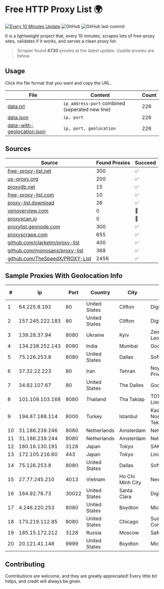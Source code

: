 
# Free HTTP Proxy List 🌍

[![Every 10 Minutes Update](https://github.com/mertguvencli/http-proxy-list/actions/workflows/main.yml/badge.svg?branch=main)](https://github.com/mertguvencli/http-proxy-list/actions/workflows/main.yml)
![GitHub](https://img.shields.io/github/license/mertguvencli/http-proxy-list)
![GitHub last commit](https://img.shields.io/github/last-commit/mertguvencli/http-proxy-list)

It is a lightweight project that, every 10 minutes, scrapes lots of free-proxy sites, validates if it works, and serves a clean proxy list.


> Scraper found **4730** proxies at the latest update. Usable proxies are below.

## Usage

Click the file format that you want and copy the URL.


|File|Content|Count|
|----|-------|-----|
|[data.txt](https://raw.githubusercontent.com/mertguvencli/http-proxy-list/main/proxy-list/data.txt)|`ip_address:port` combined (seperated new line)|226|
|[data.json](https://raw.githubusercontent.com/mertguvencli/http-proxy-list/main/proxy-list/data.json)|`ip, port`|226|
|[data-with-geolocation.json](https://raw.githubusercontent.com/mertguvencli/http-proxy-list/main/proxy-list/data-with-geolocation.json)|`ip, port, geolocation`|226|

## Sources

|Source|Found Proxies|Succeed|
|------|-------------|-------|
|[free-proxy-list.net](https://free-proxy-list.net)|300|✅|
|[us-proxy.org](https://www.us-proxy.org)|200|✅|
|[proxydb.net](http://proxydb.net)|15|✅|
|[free-proxy-list.com](https://free-proxy-list.com/?page=&port=&type%5B%5D=http&type%5B%5D=https&up_time=0&search=Search)|10|✅|
|[proxy-list.download](https://www.proxy-list.download/HTTP)|26|✅|
|[vpnoverview.com](https://vpnoverview.com/privacy/anonymous-browsing/free-proxy-servers)|0|🚫|
|[proxyscan.io](https://www.proxyscan.io)|0|🚫|
|[proxylist.geonode.com](https://proxylist.geonode.com/api/proxy-list?limit=300&page=1&sort_by=lastChecked&sort_type=desc&protocols=http,https)|300|✅|
|[proxyscrape.com](https://api.proxyscrape.com/v2/?request=displayproxies&protocol=http&timeout=10000&country=all&ssl=all&anonymity=all)|655|✅|
|[github.com/clarketm/proxy-list](https://raw.githubusercontent.com/clarketm/proxy-list/master/proxy-list-raw.txt)|400|✅|
|[github.com/monosans/proxy-list](https://raw.githubusercontent.com/monosans/proxy-list/main/proxies/http.txt)|368|✅|
|[github.com/TheSpeedX/PROXY-List](https://raw.githubusercontent.com/TheSpeedX/PROXY-List/master/http.txt)|2456|✅|


## Sample Proxies With Geolocation Info

|#|Ip|Port|Country|City|Internet Service Provider|
|-|--|----|-------|----|-------------------------|
|1|64.225.8.192|80|United States|Clifton|DigitalOcean, LLC|
|2|157.245.222.183|80|United States|Clifton|DigitalOcean, LLC|
|3|139.28.37.94|8080|Ukraine|Kyiv|Zemlyaniy Dmitro Leonidovich|
|4|134.238.252.143|8080|India|Mumbai|Google LLC|
|5|75.126.253.8|8080|United States|Dallas|SoftLayer|
|6|37.32.22.223|80|Iran|Tehran|Noyan Abr Arvan Co. ( Private Joint Stock)|
|7|34.82.107.67|80|United States|The Dalles|Google LLC|
|8|101.109.103.168|8080|Thailand|Tha Takiap|TOT Public Company Limited|
|9|194.87.188.114|8000|Turkey|Istanbul|Kadir Huseyin Tezcan Nosspeed Internet Teknolojileri|
|10|31.186.239.246|8080|Netherlands|Amsterdam|NetSkope Inc|
|11|31.186.239.244|8080|Netherlands|Amsterdam|NetSkope Inc|
|12|160.16.130.191|3128|Japan|Tokyo|SAKURA Internet Inc.|
|13|172.105.216.60|443|Japan|Tokyo|Linode, LLC|
|14|75.126.253.8|8080|United States|Dallas|SoftLayer|
|15|27.77.245.210|4013|Vietnam|Ho Chi Minh City|Newass2011xDSLHCMC|
|16|164.92.76.73|30022|United States|Santa Clara|DigitalOcean, LLC|
|17|4.246.220.253|8080|United States|Boydton|Microsoft Corporation|
|18|173.219.112.85|8080|United States|Chicago|Suddenlink Communications|
|19|185.15.172.212|3128|Russia|Moscow|SafeData LLC|
|20|20.121.41.148|9999|United States|Boydton|Microsoft Corporation|



## Contributing

Contributions are welcome, and they are greatly appreciated! Every
little bit helps, and credit will always be given.

